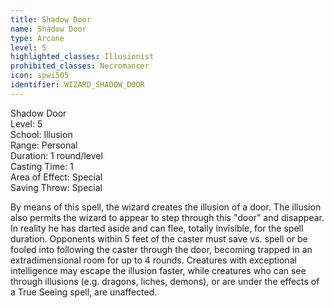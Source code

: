 ```yaml
---
title: Shadow Door
name: Shadow Door
type: Arcane
level: 5
highlighted_classes: Illusionist
prohibited_classes: Necromancer
icon: spwi505
identifier: WIZARD_SHADOW_DOOR
---
```

Shadow Door  
Level: 5  
School: Illusion  
Range: Personal  
Duration: 1 round/level  
Casting Time: 1  
Area of Effect: Special  
Saving Throw: Special  
  
By means of this spell, the wizard creates the illusion of a door. The illusion also permits the wizard to appear to step through this "door" and disappear. In reality he has darted aside and can flee, totally invisible, for the spell duration. Opponents within 5 feet of the caster must save vs. spell or be fooled into following the caster through the door, becoming trapped in an extradimensional room for up to 4 rounds. Creatures with exceptional intelligence may escape the illusion faster, while creatures who can see through illusions (e.g. dragons, liches, demons), or are under the effects of a True Seeing spell, are unaffected.  
